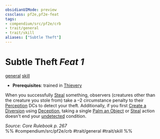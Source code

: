 ```yaml
---
obsidianUIMode: preview
cssclass: pf2e,pf2e-feat
tags:
- compendium/src/pf2e/crb
- trait/general
- trait/skill
aliases: ["Subtle Theft"]
---
```

# Subtle Theft  *Feat 1*  
[general](../../rules/traits/general.md)  [skill](../../rules/traits/skill.md)  

- **Prerequisites**: trained in [Thievery](../skills.md#Thievery)

When you successfully [Steal](../../rules/actions/steal.md) something, observers (creatures other than the creature you stole from) take a –2 circumstance penalty to their [Perception](../skills.md#Perception) DCs to detect your theft. Additionally, if you first [Create a Diversion](../../rules/actions/create-a-diversion.md) using [Deception](../skills.md#Deception), taking a single [Palm an Object](../../rules/actions/palm-an-object.md) or [Steal](../../rules/actions/steal.md) action doesn't end your [undetected](../../rules/conditions.md#Undetected) condition.

*Source: Core Rulebook p. 267*  
%% #compendium/src/pf2e/crb #trait/general #trait/skill %%